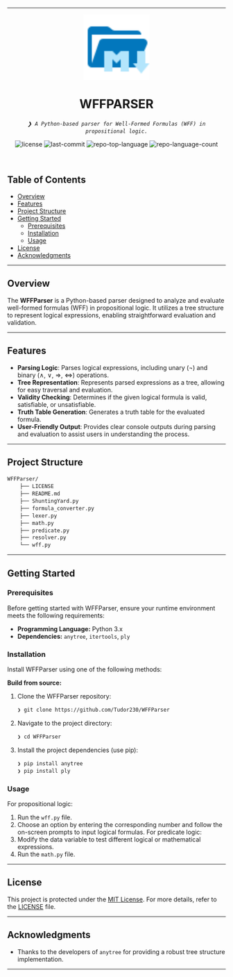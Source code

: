 
---

<p align="center">
    <img src="https://raw.githubusercontent.com/PKief/vscode-material-icon-theme/ec559a9f6bfd399b82bb44393651661b08aaf7ba/icons/folder-markdown-open.svg" align="center" width="30%">
</p>
<p align="center"><h1 align="center">WFFPARSER</h1></p>
<p align="center">
	<em><code>❯ A Python-based parser for Well-Formed Formulas (WFF) in propositional logic.</code></em>
</p>
<p align="center">
	<img src="https://img.shields.io/github/license/Tudor230/WFFParser?style=default&logo=opensourceinitiative&logoColor=white&color=0080ff" alt="license">
	<img src="https://img.shields.io/github/last-commit/Tudor230/WFFParser?style=default&logo=git&logoColor=white&color=0080ff" alt="last-commit">
	<img src="https://img.shields.io/github/languages/top/Tudor230/WFFParser?style=default&color=0080ff" alt="repo-top-language">
	<img src="https://img.shields.io/github/languages/count/Tudor230/WFFParser?style=default&color=0080ff" alt="repo-language-count">
</p>
<p align="center"><!-- default option, no dependency badges. -->
</p>
<p align="center">
	<!-- default option, no dependency badges. -->
</p>
<br>

##  Table of Contents

- [ Overview](#overview)
- [ Features](#features)
- [ Project Structure](#project-structure)
- [ Getting Started](#getting-started)
  - [ Prerequisites](#prerequisites)
  - [ Installation](#installation)
  - [ Usage](#usage)
- [ License](#license)
- [ Acknowledgments](#acknowledgments)

---

##  Overview

The **WFFParser** is a Python-based parser designed to analyze and evaluate well-formed formulas (WFF) in propositional logic. It utilizes a tree structure to represent logical expressions, enabling straightforward evaluation and validation.

---

##  Features

- **Parsing Logic**: Parses logical expressions, including unary (¬) and binary (∧, ∨, ⇒, ⇔) operations.
- **Tree Representation**: Represents parsed expressions as a tree, allowing for easy traversal and evaluation.
- **Validity Checking**: Determines if the given logical formula is valid, satisfiable, or unsatisfiable.
- **Truth Table Generation**: Generates a truth table for the evaluated formula.
- **User-Friendly Output**: Provides clear console outputs during parsing and evaluation to assist users in understanding the process.

---

##  Project Structure

```sh
WFFParser/
	├── LICENSE
	├── README.md
	├── ShuntingYard.py
	├── formula_converter.py
	├── lexer.py
	├── math.py
	├── predicate.py
	├── resolver.py
	└── wff.py
```
---

##  Getting Started

###  Prerequisites

Before getting started with WFFParser, ensure your runtime environment meets the following requirements:

- **Programming Language:** Python 3.x
- **Dependencies:** `anytree`, `itertools`, `ply`

###  Installation

Install WFFParser using one of the following methods:

**Build from source:**

1. Clone the WFFParser repository:
   ```sh
   ❯ git clone https://github.com/Tudor230/WFFParser
   ```

2. Navigate to the project directory:
   ```sh
   ❯ cd WFFParser
   ```

3. Install the project dependencies (use pip):
   ```sh
   ❯ pip install anytree
   ❯ pip install ply
   ```

###  Usage
For propositional logic:
1. Run the `wff.py` file.
2. Choose an option by entering the corresponding number and follow the on-screen prompts to input logical formulas.
For predicate logic:
1. Modify the data variable to test different logical or mathematical expressions.
2. Run the `math.py` file.

---


##  License

This project is protected under the [MIT License](https://choosealicense.com/licenses/mit). For more details, refer to the [LICENSE](https://choosealicense.com/licenses/) file.

---

##  Acknowledgments

- Thanks to the developers of `anytree` for providing a robust tree structure implementation.

--- 
